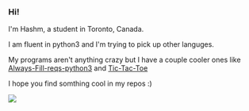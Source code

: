 ### Hi!

I'm Hashm, a student in Toronto, Canada.

I am fluent in python3 and I'm trying to pick up other languges.

My programs aren't anything crazy but I have a couple cooler ones like [Always-Fill-reqs-python3](https://github.com/MD5-Hashm/always-fill-reqs-python3) and [Tic-Tac-Toe](https://github.com/MD5-Hashm/Tic-Tac-Toe)

I hope you find somthing cool in my repos :)

<img src="https://hits.link/hits?url=https%3A%2F%2Fgithub.com%2FMD5-Hashm%2FMD5-Hashm%2Fblob%2Fmain%2FREADME.md" />
